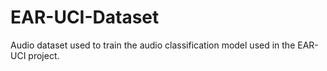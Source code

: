 # EAR-UCI-Dataset
Audio dataset used to train the audio classification model used in the EAR-UCI project.

